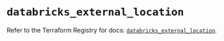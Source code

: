 # `databricks_external_location`

Refer to the Terraform Registry for docs: [`databricks_external_location`](https://registry.terraform.io/providers/databricks/databricks/1.63.0/docs/resources/external_location).
